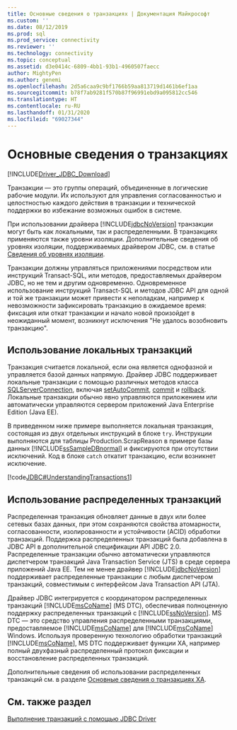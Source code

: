```yaml
---
title: Основные сведения о транзакциях | Документация Майкрософт
ms.custom: ''
ms.date: 08/12/2019
ms.prod: sql
ms.prod_service: connectivity
ms.reviewer: ''
ms.technology: connectivity
ms.topic: conceptual
ms.assetid: d3e0414c-6809-4bb1-93b1-4960507faecc
author: MightyPen
ms.author: genemi
ms.openlocfilehash: 2d5a6caa9c9bf1766b59aa813719d1461b6ef1aa
ms.sourcegitcommit: b78f7ab9281f570b87f96991ebd9a095812cc546
ms.translationtype: HT
ms.contentlocale: ru-RU
ms.lasthandoff: 01/31/2020
ms.locfileid: "69027344"
---
```

# <a name="understanding-transactions"></a>Основные сведения о транзакциях

[!INCLUDE[Driver_JDBC_Download](../../includes/driver_jdbc_download.md)]

Транзакции — это группы операций, объединенные в логические рабочие модули. Их используют для управления согласованностью и целостностью каждого действия в транзакции и технической поддержки во избежание возможных ошибок в системе.

При использовании драйвера [!INCLUDE[jdbcNoVersion](../../includes/jdbcnoversion_md.md)] транзакции могут быть как локальными, так и распределенными. В транзакциях применяются также уровни изоляции. Дополнительные сведения об уровнях изоляции, поддерживаемых драйвером JDBC, см. в статье [Сведения об уровнях изоляции](../../connect/jdbc/understanding-isolation-levels.md).

Транзакции должны управляться приложениями посредством или инструкций Transact-SQL, или методов, предоставляемых драйвером JDBC, но не тем и другим одновременно. Одновременное использование инструкций Transact-SQL и методов JDBC API для одной и той же транзакции может привести к неполадкам, например к невозможности зафиксировать транзакцию в ожидаемое время: фиксация или откат транзакции и начало новой произойдет в неожиданный момент, возникнут исключения "Не удалось возобновить транзакцию".

## <a name="using-local-transactions"></a>Использование локальных транзакций

Транзакция считается локальной, если она является однофазной и управляется базой данных напрямую. Драйвер JDBC поддерживает локальные транзакции с помощью различных методов класса [SQLServerConnection](../../connect/jdbc/reference/sqlserverconnection-class.md), включая [setAutoCommit](../../connect/jdbc/reference/setautocommit-method-sqlserverconnection.md), [commit](../../connect/jdbc/reference/commit-method-sqlserverconnection.md) и [rollback](../../connect/jdbc/reference/rollback-method.md). Локальные транзакции обычно явно управляются приложением или автоматически управляются сервером приложений Java Enterprise Edition (Java EE).

В приведенном ниже примере выполняется локальная транзакция, состоящая из двух отдельных инструкций в блоке `try`. Инструкции выполняются для таблицы Production.ScrapReason в примере базы данных [!INCLUDE[ssSampleDBnormal](../../includes/sssampledbnormal_md.md)] и фиксируются при отсутствии исключений. Код в блоке `catch` откатит транзакцию, если возникнет исключение.

[!code[JDBC#UnderstandingTransactions1](../../connect/jdbc/codesnippet/Java/understanding-transactions_1.java)]

## <a name="using-distributed-transactions"></a>Использование распределенных транзакций

Распределенная транзакция обновляет данные в двух или более сетевых базах данных, при этом сохраняются свойства атомарности, согласованности, изолированности и устойчивости (ACID) обработки транзакций. Поддержка распределенных транзакций была добавлена в JDBC API в дополнительной спецификации API JDBC 2.0. Распределенные транзакции обычно автоматически управляются диспетчером транзакций Java Transaction Service (JTS) в среде сервера приложений Java EE. Тем не менее драйвер [!INCLUDE[jdbcNoVersion](../../includes/jdbcnoversion_md.md)] поддерживает распределенные транзакции с любым диспетчером транзакций, совместимым с интерфейсом Java Transaction API (JTA).

Драйвер JDBC интегрируется с координатором распределенных транзакций [!INCLUDE[msCoName](../../includes/msconame_md.md)] (MS DTC), обеспечивая полноценную поддержку распределенных транзакций с [!INCLUDE[ssNoVersion](../../includes/ssnoversion-md.md)]. MS DTC — это средство управления распределенными транзакциями, предоставляемое [!INCLUDE[msCoName](../../includes/msconame_md.md)] для [!INCLUDE[msCoName](../../includes/msconame_md.md)] Windows. Используя проверенную технологию обработки транзакций [!INCLUDE[msCoName](../../includes/msconame_md.md)], MS DTC поддерживает функции XA, например полный двухфазный распределенный протокол фиксации и восстановление распределенных транзакций.

Дополнительные сведения об использовании распределенных транзакций см. в разделе [Основные сведения о транзакциях XA](../../connect/jdbc/understanding-xa-transactions.md).

## <a name="see-also"></a>См. также раздел

[Выполнение транзакций с помощью JDBC Driver](../../connect/jdbc/performing-transactions-with-the-jdbc-driver.md)
